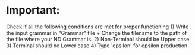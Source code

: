 # Important:
Check if all the following conditions are met for proper functioning
    1) Write the input grammar in "Grammar" file
        + Change the filename to the path of the file where your ND Grammar is.
    2) Non-Terminal should be Upper case
    3) Terminal should be Lower case
    4) Type 'epsilon' for epsilon production